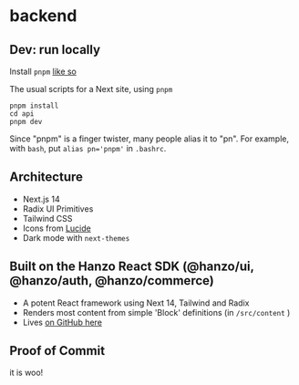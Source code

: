 # backend

## Dev: run locally

Install `pnpm` [like so](https://pnpm.io/installation)

The usual scripts for a Next site, using `pnpm`
```
pnpm install
cd api
pnpm dev
```

Since "pnpm" is a finger twister, many people alias it to "pn". For example, with `bash`, put `alias pn='pnpm'` in `.bashrc`.

## Architecture

- Next.js 14
- Radix UI Primitives
- Tailwind CSS
- Icons from [Lucide](https://lucide.dev)
- Dark mode with `next-themes`

## Built on the Hanzo React SDK (@hanzo/ui, @hanzo/auth, @hanzo/commerce)

- A potent React framework using Next 14, Tailwind and Radix
- Renders most content from simple 'Block' definitions (in `/src/content` )
- Lives [on GitHub here](https://github.com/hanzoai/react-sdk)

## Proof of Commit
it is woo!
